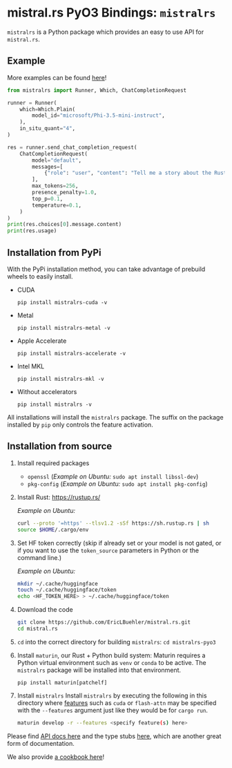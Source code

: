 # mistral.rs PyO3 Bindings: `mistralrs`

`mistralrs` is a Python package which provides an easy to use API for `mistral.rs`.

## Example

More examples can be found [here](https://github.com/EricLBuehler/mistral.rs/tree/master/examples/python)!

```python
from mistralrs import Runner, Which, ChatCompletionRequest

runner = Runner(
    which=Which.Plain(
        model_id="microsoft/Phi-3.5-mini-instruct",
    ),
    in_situ_quant="4",
)

res = runner.send_chat_completion_request(
    ChatCompletionRequest(
        model="default",
        messages=[
            {"role": "user", "content": "Tell me a story about the Rust type system."}
        ],
        max_tokens=256,
        presence_penalty=1.0,
        top_p=0.1,
        temperature=0.1,
    )
)
print(res.choices[0].message.content)
print(res.usage)
```

## Installation from PyPi

With the PyPi installation method, you can take advantage of prebuild wheels to easily install.

- CUDA

  `pip install mistralrs-cuda -v`

- Metal

  `pip install mistralrs-metal -v`

- Apple Accelerate

  `pip install mistralrs-accelerate -v`

- Intel MKL

  `pip install mistralrs-mkl -v`

- Without accelerators

  `pip install mistralrs -v`

All installations will install the `mistralrs` package. The suffix on the package installed by `pip` only controls the feature activation.

## Installation from source

1. Install required packages

   - `openssl` (*Example on Ubuntu:* `sudo apt install libssl-dev`)
   - `pkg-config` (*Example on Ubuntu:* `sudo apt install pkg-config`)

1. Install Rust: https://rustup.rs/

   *Example on Ubuntu:*

   ```bash
   curl --proto '=https' --tlsv1.2 -sSf https://sh.rustup.rs | sh
   source $HOME/.cargo/env
   ```

1. Set HF token correctly (skip if already set or your model is not gated, or if you want to use the `token_source` parameters in Python or the command line.)

   *Example on Ubuntu:*

   ```bash
   mkdir ~/.cache/huggingface
   touch ~/.cache/huggingface/token
   echo <HF_TOKEN_HERE> > ~/.cache/huggingface/token
   ```

1. Download the code

   ```bash
   git clone https://github.com/EricLBuehler/mistral.rs.git
   cd mistral.rs
   ```

1. `cd` into the correct directory for building `mistralrs`:
   `cd mistralrs-pyo3`

1. Install `maturin`, our Rust + Python build system:
   Maturin requires a Python virtual environment such as `venv` or `conda` to be active. The `mistralrs` package will be installed into that
   environment.

   ```
   pip install maturin[patchelf]
   ```

1. Install `mistralrs`
   Install `mistralrs` by executing the following in this directory where [features](../README.md#supported-accelerators) such as `cuda` or `flash-attn` may be specified with the `--features` argument just like they would be for `cargo run`.

   ```bash
   maturin develop -r --features <specify feature(s) here>
   ```

Please find [API docs here](API.md) and the type stubs [here](mistralrs.pyi), which are another great form of documentation.

We also provide [a cookbook here](../examples/python/cookbook.ipynb)!
